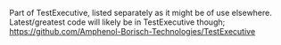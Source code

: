 Part of TestExecutive, listed separately as it might be of use elsewhere.
Latest/greatest code will likely be in TestExecutive though; https://github.com/Amphenol-Borisch-Technologies/TestExecutive
